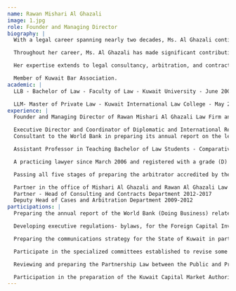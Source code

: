 ```yaml
---
name: Rawan Mishari Al Ghazali
image: 1.jpg
role: Founder and Managing Director
biography: |
  With a legal career spanning nearly two decades, Ms. Al Ghazali continues to be a driving force in legal reform, consultancy, and advocacy. Her dedication to excellence and integrity has cemented her reputation as a leading figure in Kuwait’s legal sector.

  Throughout her career, Ms. Al Ghazali has made significant contributions to Kuwait’s legal landscape, collaborating with institutions such as the World Bank and the International Monetary Fund in legislative development. She has played a key role in drafting legal frameworks, including the Foreign Capital Investment Law, Telecommunications Authority Decree-Law, and revisions to the Public-Private Partnership (PPP) Law.

  Her expertise extends to legal consultancy, arbitration, and contract law, leading specialized legal departments and serving as a consultant for major legislative initiatives.

  Member of Kuwait Bar Association.
academic: |
  LLB - Bachelor of Law - Faculty of Law - Kuwait University - June 2006 - with honors.

  LLM- Master of Private Law - Kuwait International Law College - May 2016 - with honors.
experience: |
  Founder and Managing Director of Rawan Mishari Al Ghazali Law Firm and Legal Consultations (2017)

  Executive Director and Coordinator of Diplomatic and International Relations of the Humanitarian Foundation for Legal Aid- 2016 – 2020
  Consultant to the World Bank in preparing its annual report on the legislative system and its applications in the State of Kuwait 2009-2016

  Assistant Professor in Teaching Bachelor of Law Students - Comparative Law - Kuwait International College of Law 2013-2014.

  A practicing lawyer since March 2006 and registered with a grade (D) before the Court of Cassation and the Constitutional Court

  Passing all five stages of preparing the arbitrator accredited by the Commercial Arbitration Center of the Gulf Cooperation Council.

  Partner in the office of Mishari Al Ghazali and Rawan Al Ghazali Law Firm & Legal Consultations (2012-2017)
  Partner - Head of Consulting and Contracts Department 2012-2017
  Deputy Head of Cases and Arbitration Department 2009-2012
participations: |
  Preparing the annual report of the World Bank (Doing Business) related to the State of Kuwait, by surveying and analyzing the legislative system in the State of Kuwait and the relevant executive regulations and decisions, and preparing reports accompanied by the most prominent challenges that hinder implementation with recommendations in this regard. From 2007 to 2013 (the office has been providing this service to the World Bank since 2001).

  Developing executive regulations- bylaws, for the Foreign Capital Investment Law, jointly with the International Monetary Fund.

  Preparing the communications strategy for the State of Kuwait in partnership with the World Bank and preparing a draft decree-law to establish a Tele-communications authority.

  Participate in the specialized committees established to revise some Kuwaiti legislation, such as the Amended Tax Law.

  Reviewing and preparing the Partnership Law between the Public and Private Sectors (PPP) and (B.O.T.) as a consultant appointed by the World Bank and the Kuwaiti Ministry of Finance, 2006.

  Participation in the preparation of the Kuwait Capital Market Authority Law- CMA, 2007.
---
```

